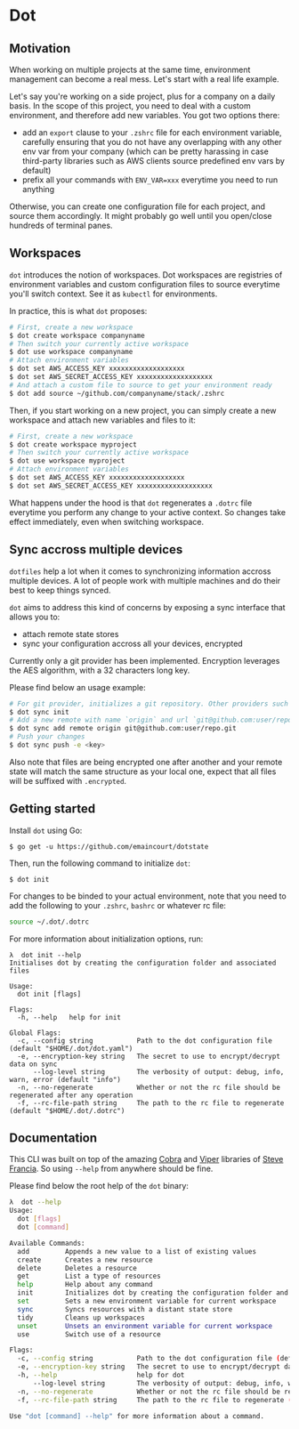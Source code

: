 # Dot

## Motivation

When working on multiple projects at the same time, environment management can become a real mess. Let's start with a real life example.

Let's say you're working on a side project, plus for a company on a daily basis. In the scope of this project, you need to deal with a custom environment, and therefore add new variables. You got two options there:
* add an `export` clause to your `.zshrc` file for each environment variable, carefully ensuring that you do not have any overlapping with any other env var from your company (which can be pretty harassing in case third-party libraries such as AWS clients source predefined env vars by default)
* prefix all your commands with `ENV_VAR=xxx` everytime you need to run anything

Otherwise, you can create one configuration file for each project, and source them accordingly. It might probably go well until you open/close hundreds of terminal panes.

## Workspaces

`dot` introduces the notion of workspaces. Dot workspaces are registries of environment variables and custom configuration files to source everytime you'll switch context. See it as `kubectl` for environments.

In practice, this is what `dot` proposes:

```sh
# First, create a new workspace
$ dot create workspace companyname
# Then switch your currently active workspace
$ dot use workspace companyname
# Attach environment variables
$ dot set AWS_ACCESS_KEY xxxxxxxxxxxxxxxxxxx
$ dot set AWS_SECRET_ACCESS_KEY xxxxxxxxxxxxxxxxxxx
# And attach a custom file to source to get your environment ready
$ dot add source ~/github.com/companyname/stack/.zshrc 
```

Then, if you start working on a new project, you can simply create a new workspace and attach new variables and files to it:

```sh
# First, create a new workspace
$ dot create workspace myproject
# Then switch your currently active workspace
$ dot use workspace myproject
# Attach environment variables
$ dot set AWS_ACCESS_KEY xxxxxxxxxxxxxxxxxxx
$ dot set AWS_SECRET_ACCESS_KEY xxxxxxxxxxxxxxxxxxx
```

What happens under the hood is that `dot` regenerates a `.dotrc` file everytime you perform any change to your active context. So changes take effect immediately, even when switching workspace.

## Sync accross multiple devices

`dotfiles` help a lot when it comes to synchronizing information accross multiple devices. A lot of people work with multiple machines and do their best to keep things synced.

`dot` aims to address this kind of concerns by exposing a sync interface that allows you to:
* attach remote state stores
* sync your configuration accross all your devices, encrypted

Currently only a git provider has been implemented. Encryption leverages the AES algorithm, with a 32 characters long key.

Please find below an usage example:

```sh
# For git provider, initializes a git repository. Other providers such as S3 could create a bucket or whatever
$ dot sync init
# Add a new remote with name `origin` and url `git@github.com:user/repo.git`
$ dot sync add remote origin git@github.com:user/repo.git
# Push your changes
$ dot sync push -e <key>
```

Also note that files are being encrypted one after another and your remote state will match the same structure as your local one, expect that all files will be suffixed with `.encrypted`.

## Getting started

Install `dot` using Go:

```
$ go get -u https://github.com/emaincourt/dotstate
```

Then, run the following command to initialize `dot`:

```
$ dot init
```

For changes to be binded to your actual environment, note that you need to add the following to your `.zshrc`, `bashrc` or whatever rc file:

```sh
source ~/.dot/.dotrc
```

For more information about initialization options, run:

```
λ  dot init --help
Initialises dot by creating the configuration folder and associated files

Usage:
  dot init [flags]

Flags:
  -h, --help   help for init

Global Flags:
  -c, --config string           Path to the dot configuration file (default "$HOME/.dot/dot.yaml")
  -e, --encryption-key string   The secret to use to encrypt/decrypt data on sync
      --log-level string        The verbosity of output: debug, info, warn, error (default "info")
  -n, --no-regenerate           Whether or not the rc file should be regenerated after any operation
  -f, --rc-file-path string     The path to the rc file to regenerate (default "$HOME/.dot/.dotrc")
```

## Documentation

This CLI was built on top of the amazing [Cobra](https://github.com/spf13/cobra) and [Viper](https://github.com/spf13/viper) libraries of [Steve Francia](https://github.com/spf13). So using `--help` from anywhere should be fine.

Please find below the root help of the `dot` binary:

```sh
λ  dot --help
Usage:
  dot [flags]
  dot [command]

Available Commands:
  add         Appends a new value to a list of existing values
  create      Creates a new resource
  delete      Deletes a resource
  get         List a type of resources
  help        Help about any command
  init        Initializes dot by creating the configuration folder and associated files
  set         Sets a new environment variable for current workspace
  sync        Syncs resources with a distant state store
  tidy        Cleans up workspaces
  unset       Unsets an environment variable for current workspace
  use         Switch use of a resource

Flags:
  -c, --config string           Path to the dot configuration file (default "$HOME/.dot/dot.yaml")
  -e, --encryption-key string   The secret to use to encrypt/decrypt data on sync
  -h, --help                    help for dot
      --log-level string        The verbosity of output: debug, info, warn, error (default "info")
  -n, --no-regenerate           Whether or not the rc file should be regenerated after any operation
  -f, --rc-file-path string     The path to the rc file to regenerate (default "$HOME/.dot/.dotrc")

Use "dot [command] --help" for more information about a command.
```